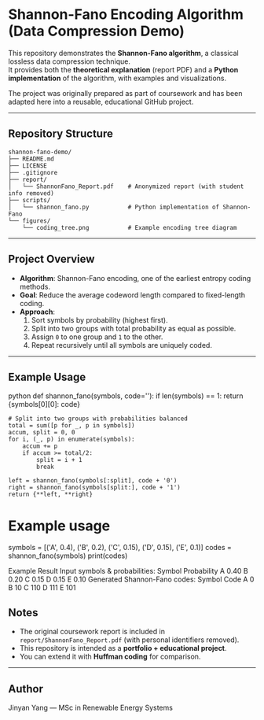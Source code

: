 # Shannon-Fano Encoding Algorithm (Data Compression Demo)

This repository demonstrates the **Shannon-Fano algorithm**, a classical lossless data compression technique.  
It provides both the **theoretical explanation** (report PDF) and a **Python implementation** of the algorithm, with examples and visualizations.

The project was originally prepared as part of coursework and has been adapted here into a reusable, educational GitHub project.

---

## Repository Structure

```
shannon-fano-demo/
├── README.md
├── LICENSE
├── .gitignore
├── report/
│   └── ShannonFano_Report.pdf    # Anonymized report (with student info removed)
├── scripts/
│   └── shannon_fano.py           # Python implementation of Shannon-Fano
└── figures/
    └── coding_tree.png           # Example encoding tree diagram
```

---

## Project Overview

- **Algorithm**: Shannon-Fano encoding, one of the earliest entropy coding methods.  
- **Goal**: Reduce the average codeword length compared to fixed-length coding.  
- **Approach**:
  1. Sort symbols by probability (highest first).  
  2. Split into two groups with total probability as equal as possible.  
  3. Assign `0` to one group and `1` to the other.  
  4. Repeat recursively until all symbols are uniquely coded.  

---

## Example Usage

python
def shannon_fano(symbols, code=''):
    if len(symbols) == 1:
        return {symbols[0][0]: code}
    
    # Split into two groups with probabilities balanced
    total = sum([p for _, p in symbols])
    accum, split = 0, 0
    for i, (_, p) in enumerate(symbols):
        accum += p
        if accum >= total/2:
            split = i + 1
            break

    left = shannon_fano(symbols[:split], code + '0')
    right = shannon_fano(symbols[split:], code + '1')
    return {**left, **right}

# Example usage
symbols = [('A', 0.4), ('B', 0.2), ('C', 0.15), ('D', 0.15), ('E', 0.1)]
codes = shannon_fano(symbols)
print(codes)

Example Result
Input symbols & probabilities:
Symbol	Probability
A	0.40
B	0.20
C	0.15
D	0.15
E	0.10
Generated Shannon-Fano codes:
Symbol	Code
A	0
B	10
C	110
D	111
E	101

## Notes

- The original coursework report is included in `report/ShannonFano_Report.pdf` (with personal identifiers removed).  
- This repository is intended as a **portfolio + educational project**.  
- You can extend it with **Huffman coding** for comparison.  

---

## Author

Jinyan Yang — MSc in Renewable Energy Systems
